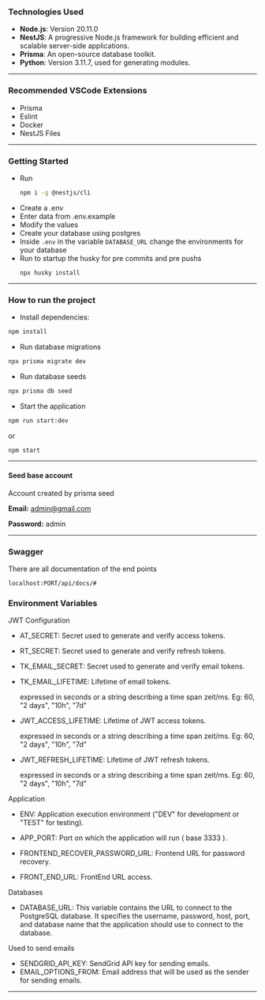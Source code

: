 ### Technologies Used
- **Node.js**: Version 20.11.0
- **NestJS**: A progressive Node.js framework for building efficient and scalable server-side applications.
- **Prisma**: An open-source database toolkit.
- **Python**: Version 3.11.7, used for generating modules.

<hr>

### Recommended VSCode Extensions

- Prisma
- Eslint
- Docker
- NestJS Files

<hr>

### Getting Started
- Run 
  ``` bash
  npm i -g @nestjs/cli
  ```
- Create a .env
- Enter data from .env.example
- Modify the values
- Create your database using postgres
- Inside `.env` in the variable `DATABASE_URL` change the environments for your database
- Run to startup the husky for pre commits and pre pushs
  ```
  npx husky install
  ```

<hr>


### How to run the project

- Install dependencies:

```bash
npm install
```

- Run database migrations

```bash
npx prisma migrate dev
```

- Run database seeds

```bash
npx prisma db seed
```

- Start the application

```bash
npm run start:dev
```

or

```bash
npm start
```

<hr>

#### Seed base account

Account created by prisma seed

<b>Email:</b> admin@gmail.com

<b>Password:</b> admin

<hr>

### Swagger

There are all documentation of the end points

    localhost:PORT/api/docs/#

### Environment Variables

JWT Configuration

- AT_SECRET: Secret used to generate and verify access tokens.

- RT_SECRET: Secret used to generate and verify refresh tokens.

- TK_EMAIL_SECRET: Secret used to generate and verify email tokens.

- TK_EMAIL_LIFETIME: Lifetime of email tokens.

  expressed in seconds or a string describing a time span zeit/ms. Eg: 60, "2 days", "10h", "7d"

- JWT_ACCESS_LIFETIME: Lifetime of JWT access tokens. 

  expressed in seconds or a string describing a time span zeit/ms. Eg: 60, "2 days", "10h", "7d"

- JWT_REFRESH_LIFETIME: Lifetime of JWT refresh tokens.

  expressed in seconds or a string describing a time span zeit/ms. Eg: 60, "2 days", "10h", "7d"

Application

- ENV: Application execution environment ("DEV" for development or "TEST" for testing).

- APP_PORT: Port on which the application will run ( base 3333 ).

- FRONTEND_RECOVER_PASSWORD_URL: Frontend URL for password recovery.

- FRONT_END_URL: FrontEnd URL access.

Databases

- DATABASE_URL: This variable contains the URL to connect to the PostgreSQL database. It specifies the username, password, host, port, and database name that the application should use to connect to the database.

Used to send emails

- SENDGRID_API_KEY: SendGrid API key for sending emails.
- EMAIL_OPTIONS_FROM: Email address that will be used as the sender for sending emails.

<hr>

